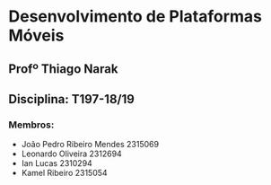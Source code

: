 # Desenvolvimento de Plataformas Móveis
## Profº Thiago Narak
## Disciplina: T197-18/19

### Membros:
- João Pedro Ribeiro Mendes 2315069
- Leonardo Oliveira 2312694
- Ian Lucas 2310294
- Kamel Ribeiro 2315054
